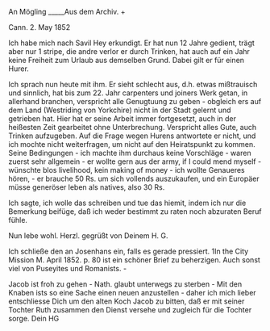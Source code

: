 An Mögling _____Aus dem Archiv. +

 Cann. 2. May 1852

Ich habe mich nach Savil Hey erkundigt. Er hat nun 12 Jahre gedient, trägt aber nur 1 stripe, die andre verlor er durch Trinken, hat auch auf ein Jahr keine Freiheit zum Urlaub aus demselben Grund. Dabei gilt er für einen Hurer.

Ich sprach nun heute mit ihm. Er sieht schlecht aus, d.h. etwas mißtrauisch und sinnlich, hat bis zum 22. Jahr carpenters und joiners Werk getan, in allerhand branchen, verspricht alle Genugtuung zu geben - obgleich ers auf dem Land (Westriding von Yorkchire) nicht in der Stadt gelernt und getrieben hat. Hier hat er seine Arbeit immer fortgesetzt, auch in der heißesten Zeit gearbeitet ohne Unterbrechung. Verspricht alles Gute, auch Trinken aufzugeben. Auf die Frage wegen Hurens antwortete er nicht, und ich mochte nicht weiterfragen, um nicht auf den Heiratspunkt zu kommen. Seine Bedingungen - ich machte ihm durchaus keine Vorschläge - waren zuerst sehr allgemein - er wollte gern aus der army, if I could mend myself - wünschte blos livelihood, kein making of money - ich wollte Genaueres hören, - er brauche 50 Rs. um sich vollends auszukaufen, und ein Europäer müsse generöser leben als natives, also 30 Rs.

Ich sagte, ich wolle das schreiben und tue das hiemit, indem ich nur die Bemerkung beifüge, daß ich weder bestimmt zu raten noch abzuraten Beruf fühle.

Nun lebe wohl. Herzl. gegrüßt
 von Deinem
 H. G.

Ich schließe den an Josenhans ein, falls es gerade pressiert. 
1In the City Mission M. April 1852. p. 80 ist ein schöner Brief zu beherzigen. Auch sonst viel von Puseyites und Romanists. -

Jacob ist froh zu gehen - Nath. glaubt unterwegs zu sterben - Mit den Knaben ists so eine Sache einen neuen anzustellen - daher ich mich lieber entschliesse Dich um den alten Koch Jacob zu bitten, daß er mit seiner Tochter Ruth zusammen den Dienst versehe und zugleich für die Tochter sorge.  Dein HG

